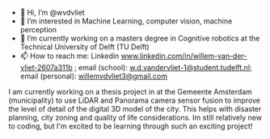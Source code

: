 - 👋 Hi, I’m @wvdvliet
- 👀 I’m interested in Machine Learning, computer vision, machine perception
- 🌱 I’m currently working on a masters degree in Cognitive robotics at the Technical University of Delft (TU Delft)
- 📫 How to reach me: Linkedin www.linkedin.com/in/willem-van-der-vliet-2607a311b ; email (school): w.d.vandervliet-1@student.tudelft.nl; email (personal):  willemvdvliet3@gmail.com


I am currently working on a thesis project in at the Gemeente Amsterdam (municipality) to use LiDAR and Panorama camera sensor fusion to improve the level of detail of the digital 3D model of the city. This helps with disaster planning, city zoning and quality of life considerations. Im still relatively new to coding, but I'm excited to be learning through such an exciting project! 

<!---
wvdvliet/wvdvliet is a ✨ special ✨ repository because its `README.md` (this file) appears on your GitHub profile.
You can click the Preview link to take a look at your changes.
--->

